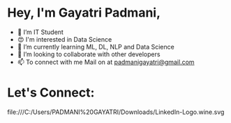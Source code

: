 # Hey, I'm Gayatri Padmani,

- 📖 I’m IT Student
- 😍 I'm interested in Data Science
- 🌱 I’m currently learning ML, DL, NLP and Data Science
- 👯 I’m looking to collaborate with other developers
- 📫 To connect with me Mail on at padmanigayatri@gmail.com

# Let's Connect:

file:///C:/Users/PADMANI%20GAYATRI/Downloads/LinkedIn-Logo.wine.svg
